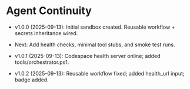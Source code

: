 ﻿# Agent Continuity
- v1.0.0 (2025-09-13): Initial sandbox created. Reusable workflow + secrets inheritance wired.
- Next: Add health checks, minimal tool stubs, and smoke test runs.

- v1.0.1 (2025-09-13): Codespace health server online; added tools/orchestrator.ps1.

- v1.0.2 (2025-09-13): Reusable workflow fixed; added health_url input; badge added.
